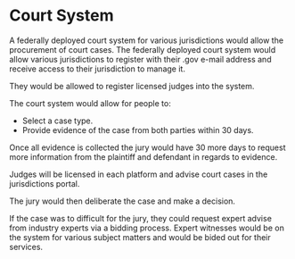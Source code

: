 # Court System

A federally deployed court system for various jurisdictions would allow the procurement of court cases. The federally deployed court system would allow various jurisdictions to register with their .gov e-mail address and receive access to their jurisdiction to manage it.

They would be allowed to register licensed judges into the system.

The court system would allow for people to:

- Select a case type.
- Provide evidence of the case from both parties within 30 days.

Once all evidence is collected the jury would have 30 more days to request more information from the plaintiff and defendant in regards to evidence.

Judges will be licensed in each platform and advise court cases in the jurisdictions portal.

The jury would then deliberate the case and make a decision.

If the case was to difficult for the jury, they could request expert advise from industry experts via a bidding process. Expert witnesses would be on the system for various subject matters and would be bided out for their services.
